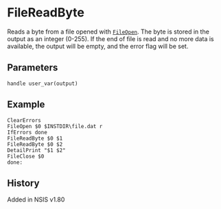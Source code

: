 # FileReadByte

Reads a byte from a file opened with [`FileOpen`][1]. The byte is stored in the output as an integer (0-255). If the end of file is read and no more data is available, the output will be empty, and the error flag will be set.

## Parameters

    handle user_var(output)

## Example

	ClearErrors
	FileOpen $0 $INSTDIR\file.dat r
	IfErrors done
	FileReadByte $0 $1
	FileReadByte $0 $2
	DetailPrint "$1 $2"
	FileClose $0
	done:

## History

Added in NSIS v1.80

[1]: FileOpen.md